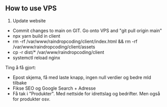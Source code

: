 ## How to use VPS
1. Update website
- Commit changes to main on GIT. Go onto VPS and "git pull origin main"
- npx yarn build in client
- rm -rf /var/www/raindropcoding/client/index.html && rm -rf /var/www/raindropcoding/client/assets
- cp -r dist/* /var/www/raindropcoding/client
- systemctl reload nginx

Ting å få gjort:
- Epost skjema, få med laste knapp, ingen null verdier og bedre mld tilbake
- Fikse SEO og Google Search + Adresse
- Få tak i "Produkter". Med nettside for idrettslag og bedrifter. Men også for produkter osv.